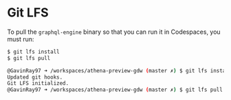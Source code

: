 # Git LFS

To pull the `graphql-engine` binary so that you can run it in Codespaces, you must run:

```sh
$ git lfs install
$ git lfs pull
```

```sh
@GavinRay97 ➜ /workspaces/athena-preview-gdw (master ✗) $ git lfs install
Updated git hooks.
Git LFS initialized.
@GavinRay97 ➜ /workspaces/athena-preview-gdw (master ✗) $ git lfs pull
```